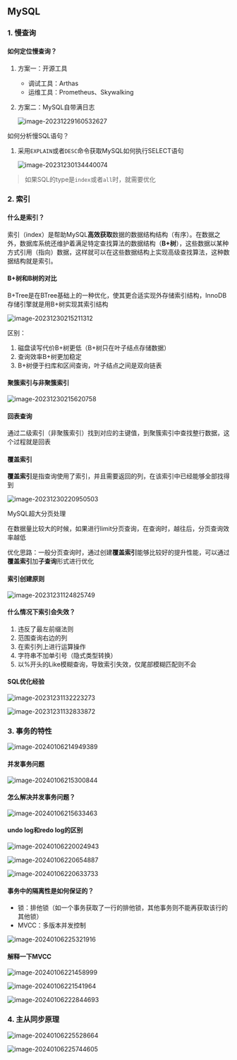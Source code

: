 ## MySQL

### 1. 慢查询


#### 如何定位慢查询？

1. 方案一：开源工具

   - 调试工具：Arthas
   - 运维工具：Prometheus、Skywalking

2. 方案二：MySQL自带满日志

   ![image-20231229160532627](https://s2.loli.net/2024/03/08/YFwzVjXftAPMenl.png)

如何分析慢SQL语句？

1. 采用`EXPLAIN`或者`DESC`命令获取MySQL如何执行SELECT语句

   ![image-20231230134440074](https://s2.loli.net/2024/03/08/cYrsXDemf5R2hOq.png)

> 如果SQL的type是`index`或者`all`时，就需要优化



### 2. 索引


#### 什么是索引？

索引（index）是帮助MySQL**高效获取**数据的数据结构结构（有序）。在数据之外，数据库系统还维护着满足特定查找算法的数据结构（**B+树**），这些数据以某种方式引用（指向）数据，这样就可以在这些数据结构上实现高级查找算法，这种数据结构就是索引。



#### B+树和B树的对比

B+Tree是在BTree基础上的一种优化，使其更合适实现外存储索引结构，InnoDB存储引擎就是用B+树实现其索引结构

![image-20231230215211312](https://s2.loli.net/2024/03/08/zqdkH3lEK1sIx96.png)

区别：

1. 磁盘读写代价B+树更低（B+树只在叶子结点存储数据）
2. 查询效率B+树更加稳定
3. B+树便于扫库和区间查询，叶子结点之间是双向链表



#### 聚簇索引与非聚簇索引

![image-20231230215620758](https://s2.loli.net/2024/03/08/Fg1tbIRyZvJm2oC.png)



#### 回表查询

通过二级索引（非聚簇索引）找到对应的主键值，到聚簇索引中查找整行数据，这个过程就是回表



#### 覆盖索引

**覆盖索引**是指查询使用了索引，并且需要返回的列，在该索引中已经能够全部找得到

![image-20231230220950503](https://s2.loli.net/2024/03/08/qh8PXObM1TZpESF.png)



MySQL超大分页处理

在数据量比较大的时候，如果进行limit分页查询，在查询时，越往后，分页查询效率越低

优化思路：一般分页查询时，通过创建**覆盖索引**能够比较好的提升性能，可以通过**覆盖索引**加**子查询**形式进行优化



#### 索引创建原则

![image-20231231124825749](https://s2.loli.net/2024/03/08/dfgbqQK8WjIG235.png)

#### 什么情况下索引会失效？

1. 违反了最左前缀法则
2. 范围查询右边的列
3. 在索引列上进行运算操作
4. 字符串不加单引号（隐式类型转换）
5. 以%开头的Like模糊查询，导致索引失效，仅尾部模糊匹配则不会



#### SQL优化经验

![image-20231231132223273](https://s2.loli.net/2024/03/08/dLNVpezsJFZy39b.png)

![image-20231231132833872](https://s2.loli.net/2024/03/08/FsubCfwTey576QD.png)

### 3. 事务的特性

![image-20240106214949389](https://s2.loli.net/2024/03/08/7pxDTzMIjthrZGf.png)

#### 并发事务问题

![image-20240106215300844](https://s2.loli.net/2024/03/08/AhMIVRg5XH7m9Yv.png)

#### 怎么解决并发事务问题？

![image-20240106215633463](https://s2.loli.net/2024/03/08/bm5yQ6XCiZhlpJx.png)



#### undo log和redo log的区别

![image-20240106220024943](https://s2.loli.net/2024/03/08/asDX93xH685w2pl.png)

![image-20240106220654887](https://s2.loli.net/2024/03/08/C76pNsxoEZmukfz.png)

![image-20240106220633733](https://s2.loli.net/2024/03/08/s6aybRHJwPeiBo2.png)

#### 事务中的隔离性是如何保证的？

- 锁：排他锁（如一个事务获取了一行的排他锁，其他事务则不能再获取该行的其他锁）
- MVCC：多版本并发控制

![image-20240106225321916](https://s2.loli.net/2024/03/08/e5sCwhoA3RJVSQZ.png)

#### 解释一下MVCC

![image-20240106221458999](https://s2.loli.net/2024/03/08/vxAqrnGwEZgjd6b.png)

![image-20240106221541964](https://s2.loli.net/2024/03/08/P7FeNd3YWbwlirt.png)

![image-20240106222844693](https://s2.loli.net/2024/03/08/u3tEJMCfkhaiwge.png)

### 4. 主从同步原理

![image-20240106225528664](https://s2.loli.net/2024/03/08/gSYHrxPks96Jmlu.png)

![image-20240106225744605](https://s2.loli.net/2024/03/08/1AfL9EDjpqoycrW.png)